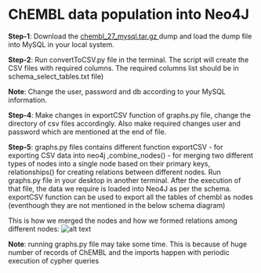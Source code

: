 # ChEMBL data population into Neo4J

**Step-1**: Download the [chembl_27_mysql.tar.gz ](http://ftp.ebi.ac.uk/pub/databases/chembl/ChEMBLdb/releases/chembl_27/) dump and load the dump file into MySQL in your local system.

**Step-2**: Run convertToCSV.py file in the terminal. The script will create the CSV files with required columns. The required columns list should be in schema_select_tables.txt file)

**Note**: Change the user, password and db according to your MySQL information.

**Step-4**: Make changes in exportCSV function of graphs.py file, change the directory of csv files accordingly. Also make required changes user and password which are mentioned at the end of file. 

**Step-5**: graphs.py files contains different function exportCSV - for exporting CSV data into neo4j ,combine_nodes() - for merging two different types of nodes into a single node based on their primary keys, relationships() for creating relations between different nodes. Run graphs.py file in your desktop in another terminal. After the execution of that file, the data we require is loaded into Neo4J as per the schema. exportCSV function can be used to export all the tables of chembl as nodes (eventhough they are not mentioned in the below schema diagram)

This is how we merged the nodes and how we formed relations among different nodes:
![alt text](https://github.com/ambf0632/compoundDB4j/blob/master/ChEMBL/chembl_diagram_with_Chembl_er_schema.png)

**Note**: running graphs.py file may take some time. This is because of huge number of records of ChEMBL and the imports happen with periodic execution of cypher queries
